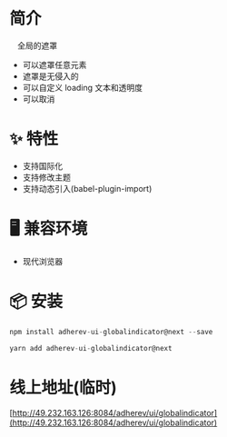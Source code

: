 # 简介
&ensp;&ensp;全局的遮罩
- 可以遮罩任意元素
- 遮罩是无侵入的
- 可以自定义 loading 文本和透明度
- 可以取消

# ✨ 特性
- 支持国际化
- 支持修改主题
- 支持动态引入(babel-plugin-import)

# 🖥 兼容环境
- 现代浏览器

# 📦 安装
```javascript
npm install adherev-ui-globalindicator@next --save
```

```javascript
yarn add adherev-ui-globalindicator@next
```

# 线上地址(临时)
[http://49.232.163.126:8084/adherev/ui/globalindicator](http://49.232.163.126:8084/adherev/ui/globalindicator)

